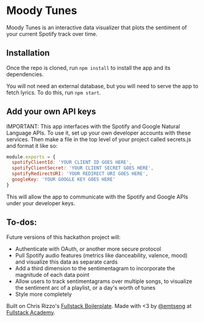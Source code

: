 # Moody Tunes

Moody Tunes is an interactive data visualizer that plots the sentiment of your current Spotify track over time.

## Installation

Once the repo is cloned, run `npm install` to install the app and its dependencies.

You will not need an external database, but you will need to serve the app to fetch lyrics. To do this, run `npm start`.

## Add your own API keys

IMPORTANT: This app interfaces with the Spotify and Google Natural Language APIs. To use it, set up your own developer accounts with these services. Then make a file in the top level of your project called secrets.js and format it like so:

```js
module.exports = {
  spotifyClientId: 'YOUR CLIENT ID GOES HERE',
  spotifyClientSecret: 'YOUR CLIENT SECRET GOES HERE',
  spotifyRedirectURI: 'YOUR REDIRECT URI GOES HERE',
  googleKey: 'YOUR GOOGLE KEY GOES HERE'
}
```

This will allow the app to communicate with the Spotify and Google APIs under your developer keys.

## To-dos:

Future versions of this hackathon project will:

- Authenticate with OAuth, or another more secure protocol
- Pull Spotify audio features (metrics like danceability, valence, mood) and visualize this data as separate cards
- Add a third dimension to the sentimentagram to incorporate the magnitude of each data point
- Allow users to track sentimentagrams over multiple songs, to visualize the sentiment arc of a playlist, or a day's worth of tunes
- Style more completely


Built on Chris Rizzo's [Fullstack Boilerplate](https://github.com/Crizzooo/react-redux-express-boilerplate.git). Made with <3 by [@emtseng](https://www.twitter.com/emtseng) at [Fullstack Academy](https://www.fullstackacademy.com).
